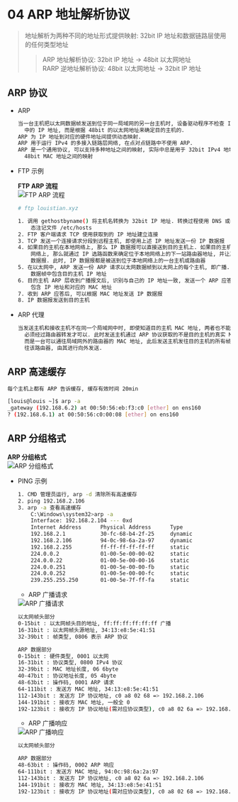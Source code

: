 # 04 ARP 地址解析协议
> 地址解析为两种不同的地址形式提供映射: 32bit IP 地址和数据链路层使用的任何类型地址
>> ARP 地址解析协议: 32bit IP 地址 -> 48bit 以太网地址<br>
>> RARP 逆地址解析协议: 48bit 以太网地址 -> 32bit IP 地址

## ARP 协议

* ARP

    ```bash
    当一台主机把以太网数据帧发送到位于同一局域网的另一台主机时, 设备驱动程序不检查 IP 数据报
      中的 IP 地址, 而是根据 48bit 的以太网地址来确定目的主机的.
    ARP 为 IP 地址到对应的硬件地址间提供动态映射.
    ARP 用于运行 IPv4 的多接入链路层网络, 在点对点链路中不使用 ARP.
    ARP 是一个通用协议, 可以支持多种地址之间的映射, 实际中总是用于 32bit IPv4 地址和
      48bit MAC 地址之间的映射
    ```

* FTP 示例

    **FTP ARP 流程**<br>
    <img :src="$withBase('/image/network/tcpip-illustrated/04/arp_ftp_001.png')" alt="FTP ARP 流程">

    ```bash
    # ftp louistian.xyz

    1. 调用 gethostbyname() 将主机名转换为 32bit IP 地址. 转换过程使用 DNS 或者使用静
        态注记文件 /etc/hosts
    2. FTP 客户端请求 TCP 使用获取到的 IP 地址建立连接
    3. TCP 发送一个连接请求分段到远程主机, 即使用上述 IP 地址发送一份 IP 数据报
    4. 如果目的主机在本地网络上, 那么 IP 数据报可以直接送到目的主机上. 如果目的主机在一个远程
        网络上, 那么就通过 IP 选路函数来确定位于本地网络上的下一站路由器地址, 并让其转发 IP
        数据报. 此时, IP 数据报都是被送到位于本地网络上的一台主机或路由器
    5. 在以太网中, ARP 发送一份 ARP 请求以太网数据帧到以太网上的每个主机, 即广播. ARP 请求
        数据帧中包含目的主机 IP 地址
    6. 目的主机 ARP 层收到广播报文后, 识别与自己的 IP 地址一致, 发送一个 ARP 应答. 应答中
        包含 IP 地址和对应的 MAC 地址
    7. 收到 ARP 应答后, 可以根据 MAC 地址发送 IP 数据报
    8. IP 数据报发送到目的主机
    ```

* ARP 代理

    ```bash
    当发送主机和接收主机不在同一个局域网中时, 即使知道目的主机 MAC 地址, 两者也不能相互通信,
      必须经过路由器转发才可以. 此时发送主机通过 ARP 协议获取的不是目的主机的真实 MAC 地址,
      而是一台可以通往局域网外的路由器的 MAC 地址, 此后发送主机发往目的主机的所有帧, 都将发
      往该路由器, 由其进行向外发送.
    ```

## ARP 高速缓存

```bash
每个主机上都有 ARP 告诉缓存, 缓存有效时间 20min

[louis@louis ~]$ arp -a
_gateway (192.168.6.2) at 00:50:56:eb:f3:c0 [ether] on ens160
? (192.168.6.1) at 00:50:56:c0:00:08 [ether] on ens160
```

## ARP 分组格式

**ARP 分组格式**<br>
<img :src="$withBase('/image/network/tcpip-illustrated/04/arp_format_001.png')" alt="ARP 分组格式">

* PING 示例

    ```bash
    1. CMD 管理员运行, arp -d 清除所有高速缓存
    2. ping 192.168.2.106
    3. arp -a 查看高速缓存
        C:\Windows\system32>arp -a
        Interface: 192.168.2.104 --- 0xd
        Internet Address      Physical Address      Type
        192.168.2.1           30-fc-68-b4-2f-25     dynamic
        192.168.2.106         94-0c-98-6a-2a-97     dynamic
        192.168.2.255         ff-ff-ff-ff-ff-ff     static
        224.0.0.2             01-00-5e-00-00-02     static
        224.0.0.22            01-00-5e-00-00-16     static
        224.0.0.251           01-00-5e-00-00-fb     static
        224.0.0.252           01-00-5e-00-00-fc     static
        239.255.255.250       01-00-5e-7f-ff-fa     static
    ```

    - ARP 广播请求
    <img :src="$withBase('/image/network/tcpip-illustrated/04/arp_broadcast_001.png')" alt="ARP 广播请求">

    ```bash
    以太网帧头部分
    0-15bit : 以太网帧头目的地址, ff:ff:ff:ff:ff:ff 广播
    16-31bit : 以太网帧头源地址, 34:13:e8:5e:41:51
    32-39bit : 帧类型, 0806 表示 ARP 协议

    ARP 数据部分
    0-15bit : 硬件类型, 0001 以太网
    16-31bit : 协议类型, 0800 IPv4 协议
    32-39bit : MAC 地址长度, 06 6byte
    40-47bit : 协议地址长度, 05 4byte
    48-63bit : 操作码, 0001 ARP 请求
    64-111bit : 发送方 MAC 地址, 34:13:e8:5e:41:51
    112-143bit : 发送方 IP 协议地址, c0 a8 02 68 => 192.168.2.106
    144-191bit : 接收方 MAC 地址, 一般全 0
    192-123bit : 接收方 IP 协议地址(需对应协议类型), c0 a8 02 6a => 192.168.2.106
    ```

    - ARP 广播响应
    <img :src="$withBase('/image/network/tcpip-illustrated/04/arp_broadcast_002.png')" alt="ARP 广播响应">

    ```bash
    以太网帧头部分

    ARP 数据部分
    48-63bit : 操作码, 0002 ARP 响应
    64-111bit : 发送方 MAC 地址, 94:0c:98:6a:2a:97
    112-143bit : 发送方 IP 协议地址, c0 a8 02 6a => 192.168.2.106
    144-191bit : 接收方 MAC 地址, 34:13:e8:5e:41:51
    192-123bit : 接收方 IP 协议地址(需对应协议类型), c0 a8 02 68 => 192.168.2.106
    ```


